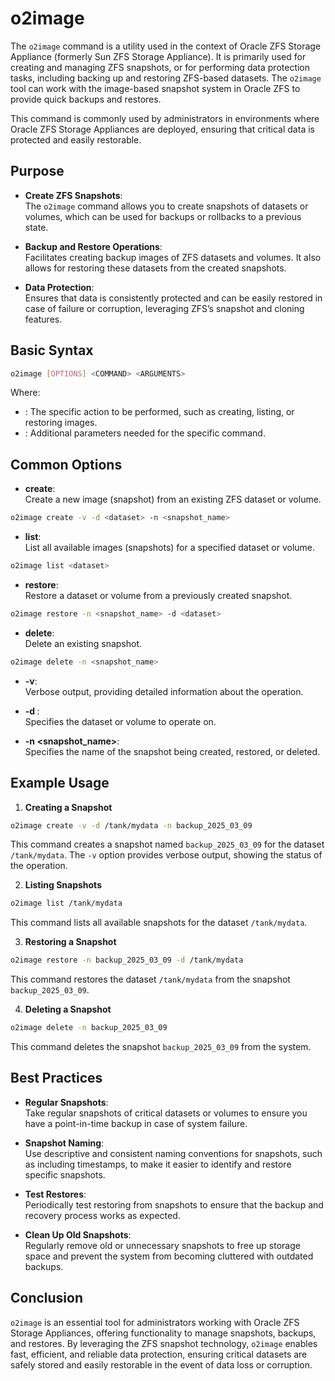 # o2image

The `o2image` command is a utility used in the context of Oracle ZFS Storage Appliance (formerly Sun ZFS Storage Appliance). It is primarily used for creating and managing ZFS snapshots, or for performing data protection tasks, including backing up and restoring ZFS-based datasets. The `o2image` tool can work with the image-based snapshot system in Oracle ZFS to provide quick backups and restores.

This command is commonly used by administrators in environments where Oracle ZFS Storage Appliances are deployed, ensuring that critical data is protected and easily restorable.

## Purpose

- **Create ZFS Snapshots**:  
  The `o2image` command allows you to create snapshots of datasets or volumes, which can be used for backups or rollbacks to a previous state.
  
- **Backup and Restore Operations**:  
  Facilitates creating backup images of ZFS datasets and volumes. It also allows for restoring these datasets from the created snapshots.

- **Data Protection**:  
  Ensures that data is consistently protected and can be easily restored in case of failure or corruption, leveraging ZFS’s snapshot and cloning features.

## Basic Syntax

```bash
o2image [OPTIONS] <COMMAND> <ARGUMENTS>
```

Where:
- **<COMMAND>**: The specific action to be performed, such as creating, listing, or restoring images.
- **<ARGUMENTS>**: Additional parameters needed for the specific command.

## Common Options

- **create**:  
  Create a new image (snapshot) from an existing ZFS dataset or volume.
  
```bash
o2image create -v -d <dataset> -n <snapshot_name>
```

- **list**:  
  List all available images (snapshots) for a specified dataset or volume.
  
```bash
o2image list <dataset>
```

- **restore**:  
  Restore a dataset or volume from a previously created snapshot.
  
```bash
o2image restore -n <snapshot_name> -d <dataset>
```

- **delete**:  
  Delete an existing snapshot.
  
```bash
o2image delete -n <snapshot_name>
```

- **-v**:  
  Verbose output, providing detailed information about the operation.

- **-d <dataset>**:  
  Specifies the dataset or volume to operate on.

- **-n <snapshot_name>**:  
  Specifies the name of the snapshot being created, restored, or deleted.

## Example Usage

1. **Creating a Snapshot**

```bash
o2image create -v -d /tank/mydata -n backup_2025_03_09
```
This command creates a snapshot named `backup_2025_03_09` for the dataset `/tank/mydata`. The `-v` option provides verbose output, showing the status of the operation.

2. **Listing Snapshots**

```bash
o2image list /tank/mydata
```
This command lists all available snapshots for the dataset `/tank/mydata`.

3. **Restoring a Snapshot**

```bash
o2image restore -n backup_2025_03_09 -d /tank/mydata
```
This command restores the dataset `/tank/mydata` from the snapshot `backup_2025_03_09`.

4. **Deleting a Snapshot**

```bash
o2image delete -n backup_2025_03_09
```
This command deletes the snapshot `backup_2025_03_09` from the system.

## Best Practices

- **Regular Snapshots**:  
  Take regular snapshots of critical datasets or volumes to ensure you have a point-in-time backup in case of system failure.

- **Snapshot Naming**:  
  Use descriptive and consistent naming conventions for snapshots, such as including timestamps, to make it easier to identify and restore specific snapshots.

- **Test Restores**:  
  Periodically test restoring from snapshots to ensure that the backup and recovery process works as expected.

- **Clean Up Old Snapshots**:  
  Regularly remove old or unnecessary snapshots to free up storage space and prevent the system from becoming cluttered with outdated backups.

## Conclusion

`o2image` is an essential tool for administrators working with Oracle ZFS Storage Appliances, offering functionality to manage snapshots, backups, and restores. By leveraging the ZFS snapshot technology, `o2image` enables fast, efficient, and reliable data protection, ensuring critical datasets are safely stored and easily restorable in the event of data loss or corruption.
